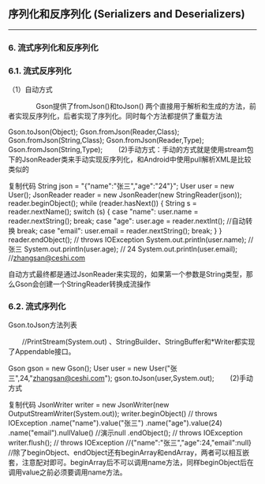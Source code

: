 ## 序列化和反序列化 (Serializers and Deserializers)
-----

### 6. 流式序列化和反序列化

### 6.1. 流式反序列化

（1）自动方式

　　　　Gson提供了fromJson()和toJson() 两个直接用于解析和生成的方法，前者实现反序列化，后者实现了序列化。同时每个方法都提供了重载方法　　

Gson.toJson(Object);
Gson.fromJson(Reader,Class);
Gson.fromJson(String,Class);
Gson.fromJson(Reader,Type);
Gson.fromJson(String,Type);
　　(2)手动方式：手动的方式就是使用stream包下的JsonReader类来手动实现反序列化，和Android中使用pull解析XML是比较类似的

复制代码
String json = "{\"name\":\"张三\",\"age\":\"24\"}";
User user = new User();
JsonReader reader = new JsonReader(new StringReader(json));
reader.beginObject();
while (reader.hasNext()) {
    String s = reader.nextName();
    switch (s) {
        case "name":
        user.name = reader.nextString();
        break;
        case "age":
        user.age = reader.nextInt(); //自动转换
        break;
        case "email":
        user.email = reader.nextString();
        break;
    }
}
reader.endObject(); // throws IOException
System.out.println(user.name);  //张三
System.out.println(user.age);   // 24
System.out.println(user.email); //zhangsan@ceshi.com                

自动方式最终都是通过JsonReader来实现的，如果第一个参数是String类型，那么Gson会创建一个StringReader转换成流操作

### 6.2. 流式序列化

Gson.toJson方法列表

　　//PrintStream(System.out) 、StringBuilder、StringBuffer和*Writer都实现了Appendable接口。　　

Gson gson = new Gson();
User user = new User("张三",24,"zhangsan@ceshi.com");
gson.toJson(user,System.out);
　　(2)手动方式

复制代码
JsonWriter writer = new JsonWriter(new OutputStreamWriter(System.out));
writer.beginObject() // throws IOException
    .name("name").value("张三")
     .name("age").value(24)
     .name("email").nullValue() //演示null
    .endObject(); // throws IOException
    writer.flush(); // throws IOException
//{"name":"张三","age":24,"email":null}
//除了beginObject、endObject还有beginArray和endArray，两者可以相互嵌套，注意配对即可。beginArray后不可以调用name方法，同样beginObject后在调用value之前必须要调用name方法。



